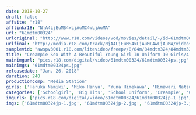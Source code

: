 ```yaml
---
date: 2018-10-27
draft: false
affsite: "r18"
afflinkr18: "NjA4LjEuMS4xLjAuMC4wLjAuMA"
url: "61mdtm00324"
urloriginal: "http://www.r18.com/videos/vod/movies/detail/-/id=61mdtm00324"
urlfinal: "http://media.r18.com/track/NjA4LjEuMS4xLjAuMC4wLjAuMA/videos/vod/movies/detail/-/id=61mdtm00324"
samplevid: "awspv3001.r18.com/litevideo/freepv/8/84m/84mdtm324/84mdtm324_dmb_w.mp4"
title: "Creampie Sex With A Beautiful Young Girl In Uniform 10 Girls/4 Hour Special"
mainimgurl: "pics.r18.com/digital/video/61mdtm00324/61mdtm00324ps.jpg"
mainimgs: "61mdtm00324ps.jpg"
releasedate: "Jan. 26, 2018"
duration: 240
productioncomp: "Media Station"
girls: ['Haruka Namiki', 'Miko Hanyu', 'Yuna Himekawa', 'Himawari Natsuno', 'Suzu Yuzuki', 'Reina Shinomiya', 'Miki Aise', 'Iran Igarashi', 'Mari Koizumi']
categories: ['Schoolgirl', 'Big Tits', 'School Uniform', 'Creampie', 'Compilation', 'Over 4 Hours', 'Hi-Def']
imgurls: ['pics.r18.com/digital/video/61mdtm00324/61mdtm00324jp-1.jpg', 'pics.r18.com/digital/video/61mdtm00324/61mdtm00324jp-2.jpg', 'pics.r18.com/digital/video/61mdtm00324/61mdtm00324jp-3.jpg', 'pics.r18.com/digital/video/61mdtm00324/61mdtm00324jp-4.jpg', 'pics.r18.com/digital/video/61mdtm00324/61mdtm00324jp-5.jpg', 'pics.r18.com/digital/video/61mdtm00324/61mdtm00324jp-6.jpg', 'pics.r18.com/digital/video/61mdtm00324/61mdtm00324jp-7.jpg', 'pics.r18.com/digital/video/61mdtm00324/61mdtm00324jp-8.jpg', 'pics.r18.com/digital/video/61mdtm00324/61mdtm00324jp-9.jpg', 'pics.r18.com/digital/video/61mdtm00324/61mdtm00324jp-10.jpg', 'pics.r18.com/digital/video/61mdtm00324/61mdtm00324jp-11.jpg', 'pics.r18.com/digital/video/61mdtm00324/61mdtm00324jp-12.jpg', 'pics.r18.com/digital/video/61mdtm00324/61mdtm00324jp-13.jpg', 'pics.r18.com/digital/video/61mdtm00324/61mdtm00324jp-14.jpg', 'pics.r18.com/digital/video/61mdtm00324/61mdtm00324jp-15.jpg', 'pics.r18.com/digital/video/61mdtm00324/61mdtm00324jp-16.jpg', 'pics.r18.com/digital/video/61mdtm00324/61mdtm00324jp-17.jpg', 'pics.r18.com/digital/video/61mdtm00324/61mdtm00324jp-18.jpg', 'pics.r18.com/digital/video/61mdtm00324/61mdtm00324jp-19.jpg', 'pics.r18.com/digital/video/61mdtm00324/61mdtm00324jp-20.jpg']
imgs: ['61mdtm00324jp-1.jpg', '61mdtm00324jp-2.jpg', '61mdtm00324jp-3.jpg', '61mdtm00324jp-4.jpg', '61mdtm00324jp-5.jpg', '61mdtm00324jp-6.jpg', '61mdtm00324jp-7.jpg', '61mdtm00324jp-8.jpg', '61mdtm00324jp-9.jpg', '61mdtm00324jp-10.jpg', '61mdtm00324jp-11.jpg', '61mdtm00324jp-12.jpg', '61mdtm00324jp-13.jpg', '61mdtm00324jp-14.jpg', '61mdtm00324jp-15.jpg', '61mdtm00324jp-16.jpg', '61mdtm00324jp-17.jpg', '61mdtm00324jp-18.jpg', '61mdtm00324jp-19.jpg', '61mdtm00324jp-20.jpg']
---
```

